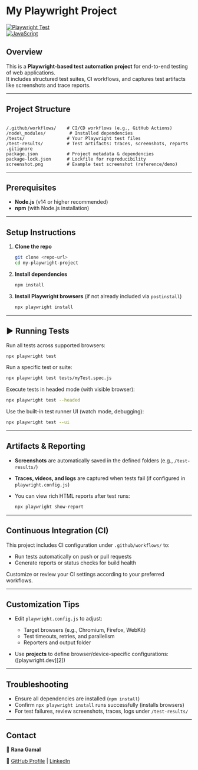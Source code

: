 #  My Playwright Project

[![Playwright Test](https://img.shields.io/badge/Test%20Framework-Playwright-blue)](https://playwright.dev/)  
[![JavaScript](https://img.shields.io/badge/Language-JavaScript-yellow)](https://developer.mozilla.org/docs/Web/JavaScript)

##  Overview
This is a **Playwright-based test automation project** for end-to-end testing of web applications.  
It includes structured test suites, CI workflows, and captures test artifacts like screenshots and trace reports.

---

##  Project Structure
```

/.github/workflows/    # CI/CD workflows (e.g., GitHub Actions)
/node\_modules/         # Installed dependencies
/tests/                # Your Playwright test files
/test-results/         # Test artifacts: traces, screenshots, reports
.gitignore
package.json           # Project metadata & dependencies
package-lock.json      # Lockfile for reproducibility
screenshot.png         # Example test screenshot (reference/demo)

````

---

##  Prerequisites
- **Node.js** (v14 or higher recommended)  
- **npm** (with Node.js installation)

---

##  Setup Instructions
1. **Clone the repo**  
   ```bash
   git clone <repo-url>
   cd my-playwright-project

2. **Install dependencies**

   ```bash
   npm install
   ```
3. **Install Playwright browsers** (if not already included via `postinstall`)

   ```bash
   npx playwright install
   ```

---

## ▶  Running Tests

Run all tests across supported browsers:

```bash
npx playwright test
```

Run a specific test or suite:

```bash
npx playwright test tests/myTest.spec.js
```

Execute tests in headed mode (with visible browser):

```bash
npx playwright test --headed
```

Use the built-in test runner UI (watch mode, debugging):

```bash
npx playwright test --ui
```

---

## Artifacts & Reporting

* **Screenshots** are automatically saved in the defined folders (e.g., `/test-results/`)
* **Traces, videos, and logs** are captured when tests fail (if configured in `playwright.config.js`)
* You can view rich HTML reports after test runs:

  ```bash
  npx playwright show-report
  ```

---

## Continuous Integration (CI)

This project includes CI configuration under `.github/workflows/` to:

* Run tests automatically on push or pull requests
* Generate reports or status checks for build health

Customize or review your CI settings according to your preferred workflows.

---

## Customization Tips

* Edit `playwright.config.js` to adjust:

  * Target browsers (e.g., Chromium, Firefox, WebKit)
  * Test timeouts, retries, and parallelism
  * Reporters and output folder
* Use **projects** to define browser/device-specific configurations:
  ([playwright.dev][2])

---

## Troubleshooting

* Ensure all dependencies are installed (`npm install`)
* Confirm `npx playwright install` runs successfully (installs browsers)
* For test failures, review screenshots, traces, logs under `/test-results/`

---

## Contact

👤 **Rana Gamal**

🔗 [GitHub Profile](https://github.com/engRana404) | [LinkedIn](https://www.linkedin.com/in/rana-gamal-daif)

